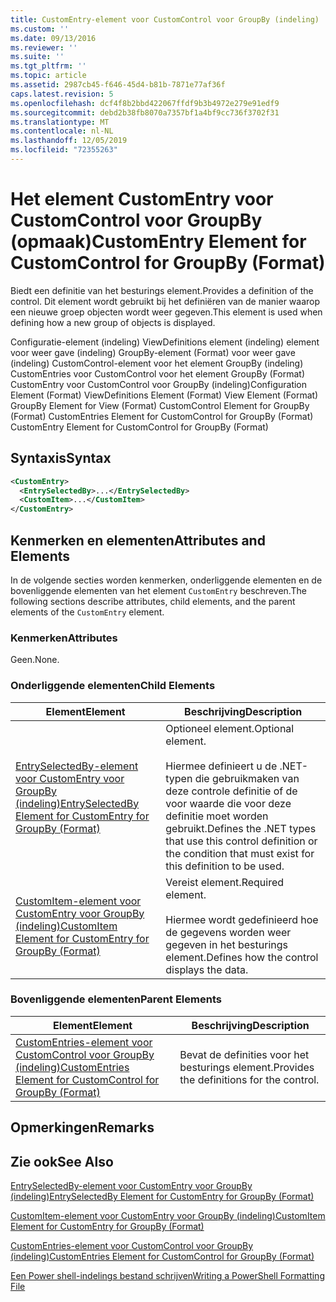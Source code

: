 ```yaml
---
title: CustomEntry-element voor CustomControl voor GroupBy (indeling) | Microsoft Docs
ms.custom: ''
ms.date: 09/13/2016
ms.reviewer: ''
ms.suite: ''
ms.tgt_pltfrm: ''
ms.topic: article
ms.assetid: 2987cb45-f646-45d4-b81b-7871e77af36f
caps.latest.revision: 5
ms.openlocfilehash: dcf4f8b2bbd422067ffdf9b3b4972e279e91edf9
ms.sourcegitcommit: debd2b38fb8070a7357bf1a4bf9cc736f3702f31
ms.translationtype: MT
ms.contentlocale: nl-NL
ms.lasthandoff: 12/05/2019
ms.locfileid: "72355263"
---
```

# <a name="customentry-element-for-customcontrol-for-groupby-format"></a><span data-ttu-id="aa868-102">Het element CustomEntry voor CustomControl voor GroupBy (opmaak)</span><span class="sxs-lookup"><span data-stu-id="aa868-102">CustomEntry Element for CustomControl for GroupBy (Format)</span></span>

<span data-ttu-id="aa868-103">Biedt een definitie van het besturings element.</span><span class="sxs-lookup"><span data-stu-id="aa868-103">Provides a definition of the control.</span></span> <span data-ttu-id="aa868-104">Dit element wordt gebruikt bij het definiëren van de manier waarop een nieuwe groep objecten wordt weer gegeven.</span><span class="sxs-lookup"><span data-stu-id="aa868-104">This element is used when defining how a new group of objects is displayed.</span></span>

<span data-ttu-id="aa868-105">Configuratie-element (indeling) ViewDefinitions element (indeling) element voor weer gave (indeling) GroupBy-element (Format) voor weer gave (indeling) CustomControl-element voor het element GroupBy (indeling) CustomEntries voor CustomControl voor het element GroupBy (Format) CustomEntry voor CustomControl voor GroupBy (indeling)</span><span class="sxs-lookup"><span data-stu-id="aa868-105">Configuration Element (Format) ViewDefinitions Element (Format) View Element (Format) GroupBy Element for View (Format) CustomControl Element for GroupBy (Format) CustomEntries Element for CustomControl for GroupBy (Format) CustomEntry Element for CustomControl for GroupBy (Format)</span></span>

## <a name="syntax"></a><span data-ttu-id="aa868-106">Syntaxis</span><span class="sxs-lookup"><span data-stu-id="aa868-106">Syntax</span></span>

```xml
<CustomEntry>
  <EntrySelectedBy>...</EntrySelectedBy>
  <CustomItem>...</CustomItem>
</CustomEntry>
```

## <a name="attributes-and-elements"></a><span data-ttu-id="aa868-107">Kenmerken en elementen</span><span class="sxs-lookup"><span data-stu-id="aa868-107">Attributes and Elements</span></span>

<span data-ttu-id="aa868-108">In de volgende secties worden kenmerken, onderliggende elementen en de bovenliggende elementen van het element `CustomEntry` beschreven.</span><span class="sxs-lookup"><span data-stu-id="aa868-108">The following sections describe attributes, child elements, and the parent elements of the `CustomEntry` element.</span></span>

### <a name="attributes"></a><span data-ttu-id="aa868-109">Kenmerken</span><span class="sxs-lookup"><span data-stu-id="aa868-109">Attributes</span></span>

<span data-ttu-id="aa868-110">Geen.</span><span class="sxs-lookup"><span data-stu-id="aa868-110">None.</span></span>

### <a name="child-elements"></a><span data-ttu-id="aa868-111">Onderliggende elementen</span><span class="sxs-lookup"><span data-stu-id="aa868-111">Child Elements</span></span>

|<span data-ttu-id="aa868-112">Element</span><span class="sxs-lookup"><span data-stu-id="aa868-112">Element</span></span>|<span data-ttu-id="aa868-113">Beschrijving</span><span class="sxs-lookup"><span data-stu-id="aa868-113">Description</span></span>|
|-------------|-----------------|
|[<span data-ttu-id="aa868-114">EntrySelectedBy-element voor CustomEntry voor GroupBy (indeling)</span><span class="sxs-lookup"><span data-stu-id="aa868-114">EntrySelectedBy Element for CustomEntry for GroupBy (Format)</span></span>](./entryselectedby-element-for-customentry-for-groupby-format.md)|<span data-ttu-id="aa868-115">Optioneel element.</span><span class="sxs-lookup"><span data-stu-id="aa868-115">Optional element.</span></span><br /><br /> <span data-ttu-id="aa868-116">Hiermee definieert u de .NET-typen die gebruikmaken van deze controle definitie of de voor waarde die voor deze definitie moet worden gebruikt.</span><span class="sxs-lookup"><span data-stu-id="aa868-116">Defines the .NET types that use this control definition or the condition that must exist for this definition to be used.</span></span>|
|[<span data-ttu-id="aa868-117">CustomItem-element voor CustomEntry voor GroupBy (indeling)</span><span class="sxs-lookup"><span data-stu-id="aa868-117">CustomItem Element for CustomEntry for GroupBy (Format)</span></span>](./customitem-element-for-customentry-for-groupby-format.md)|<span data-ttu-id="aa868-118">Vereist element.</span><span class="sxs-lookup"><span data-stu-id="aa868-118">Required element.</span></span><br /><br /> <span data-ttu-id="aa868-119">Hiermee wordt gedefinieerd hoe de gegevens worden weer gegeven in het besturings element.</span><span class="sxs-lookup"><span data-stu-id="aa868-119">Defines how the control displays the data.</span></span>|

### <a name="parent-elements"></a><span data-ttu-id="aa868-120">Bovenliggende elementen</span><span class="sxs-lookup"><span data-stu-id="aa868-120">Parent Elements</span></span>

|<span data-ttu-id="aa868-121">Element</span><span class="sxs-lookup"><span data-stu-id="aa868-121">Element</span></span>|<span data-ttu-id="aa868-122">Beschrijving</span><span class="sxs-lookup"><span data-stu-id="aa868-122">Description</span></span>|
|-------------|-----------------|
|[<span data-ttu-id="aa868-123">CustomEntries-element voor CustomControl voor GroupBy (indeling)</span><span class="sxs-lookup"><span data-stu-id="aa868-123">CustomEntries Element for CustomControl for GroupBy (Format)</span></span>](./customentries-element-for-customcontrol-for-groupby-format.md)|<span data-ttu-id="aa868-124">Bevat de definities voor het besturings element.</span><span class="sxs-lookup"><span data-stu-id="aa868-124">Provides the definitions for the control.</span></span>|

## <a name="remarks"></a><span data-ttu-id="aa868-125">Opmerkingen</span><span class="sxs-lookup"><span data-stu-id="aa868-125">Remarks</span></span>

## <a name="see-also"></a><span data-ttu-id="aa868-126">Zie ook</span><span class="sxs-lookup"><span data-stu-id="aa868-126">See Also</span></span>

[<span data-ttu-id="aa868-127">EntrySelectedBy-element voor CustomEntry voor GroupBy (indeling)</span><span class="sxs-lookup"><span data-stu-id="aa868-127">EntrySelectedBy Element for CustomEntry for GroupBy (Format)</span></span>](./entryselectedby-element-for-customentry-for-groupby-format.md)

[<span data-ttu-id="aa868-128">CustomItem-element voor CustomEntry voor GroupBy (indeling)</span><span class="sxs-lookup"><span data-stu-id="aa868-128">CustomItem Element for CustomEntry for GroupBy (Format)</span></span>](./customitem-element-for-customentry-for-groupby-format.md)

[<span data-ttu-id="aa868-129">CustomEntries-element voor CustomControl voor GroupBy (indeling)</span><span class="sxs-lookup"><span data-stu-id="aa868-129">CustomEntries Element for CustomControl for GroupBy (Format)</span></span>](./customentries-element-for-customcontrol-for-groupby-format.md)

[<span data-ttu-id="aa868-130">Een Power shell-indelings bestand schrijven</span><span class="sxs-lookup"><span data-stu-id="aa868-130">Writing a PowerShell Formatting File</span></span>](./writing-a-powershell-formatting-file.md)
